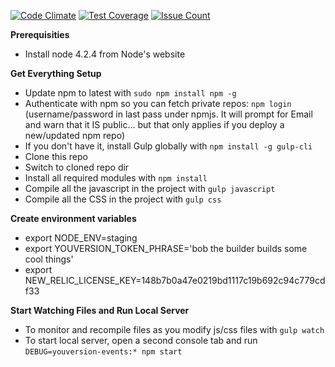 [![Code Climate](https://codeclimate.com/repos/588b962844226d0054001fa5/badges/dcdc238c9eb4338de858/gpa.svg)](https://codeclimate.com/repos/588b962844226d0054001fa5/feed)
[![Test Coverage](https://codeclimate.com/repos/588b962844226d0054001fa5/badges/dcdc238c9eb4338de858/coverage.svg)](https://codeclimate.com/repos/588b962844226d0054001fa5/coverage)
[![Issue Count](https://codeclimate.com/repos/588b962844226d0054001fa5/badges/dcdc238c9eb4338de858/issue_count.svg)](https://codeclimate.com/repos/588b962844226d0054001fa5/feed)


**Prerequisities**

 * Install node 4.2.4 from Node's website

**Get Everything Setup**

 * Update npm to latest with `sudo npm install npm -g`
 * Authenticate with npm so you can fetch private repos: `npm login` (username/password in last pass under npmjs. It will prompt for Email and warn that it IS public... but that only applies if you deploy a new/updated npm repo)
 * If you don't have it, install Gulp globally with `npm install -g gulp-cli`
 * Clone this repo
 * Switch to cloned repo dir
 * Install all required modules with `npm install`
 * Compile all the javascript in the project with `gulp javascript`
 * Compile all the CSS in the project with `gulp css`

**Create environment variables**

 * export NODE_ENV=staging
 * export YOUVERSION_TOKEN_PHRASE='bob the builder builds some cool things'
 * export NEW_RELIC_LICENSE_KEY=148b7b0a47e0219bd1117c19b692c94c779cdf33
 
**Start Watching Files and Run Local Server**

 * To monitor and recompile files as you modify js/css files with `gulp watch`
 * To start local server, open a second console tab and run `DEBUG=youversion-events:* npm start`
 
